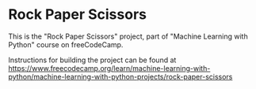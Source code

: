# Rock Paper Scissors

This is the "Rock Paper Scissors" project, part of "Machine Learning with Python" course on freeCodeCamp.

Instructions for building the project can be found at https://www.freecodecamp.org/learn/machine-learning-with-python/machine-learning-with-python-projects/rock-paper-scissors
